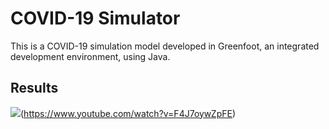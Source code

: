 # COVID-19 Simulator
This is a COVID-19 simulation model developed in Greenfoot, an integrated development environment, using Java.

## Results

![](https://img.youtube.com/vi/F4J7oywZpFE/maxresdefault.jpg)(https://www.youtube.com/watch?v=F4J7oywZpFE)
